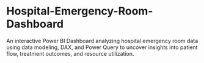 # Hospital-Emergency-Room-Dashboard
An interactive Power BI Dashboard analyzing hospital emergency room data using data modeling, DAX, and Power Query to uncover insights into patient flow, treatment outcomes, and resource utilization.
